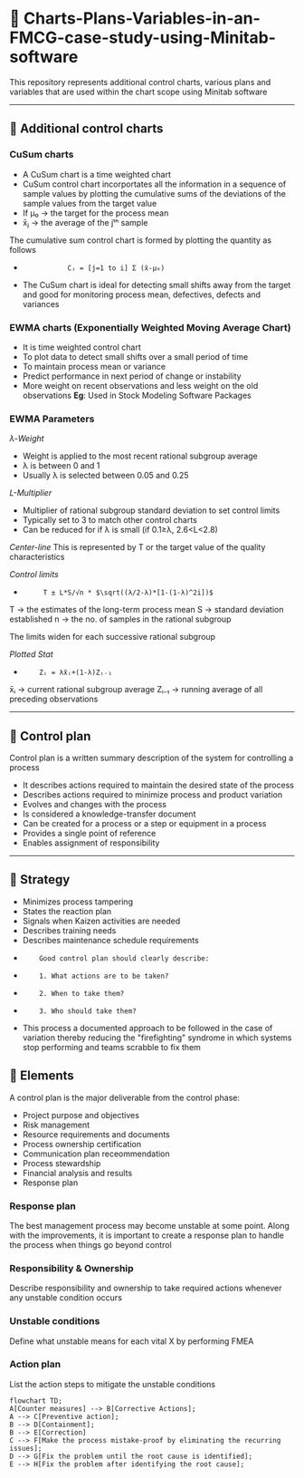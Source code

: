 # 🧬 Charts-Plans-Variables-in-an-FMCG-case-study-using-Minitab-software
This repository represents additional control charts, various plans and variables that are used within the chart scope using Minitab software

---

## 🎀 Additional control charts
### CuSum charts
- A CuSum chart is a time weighted chart
- CuSum control chart incorportates all the information in a sequence of sample values by plotting the cumulative sums of the deviations of the sample values from the target value
- If μ₀ -> the target for the process mean
-    x̄ⱼ -> the average of the jᵗʰ sample

The cumulative sum control chart is formed by plotting the quantity as follows
-                Cᵢ = [j=1 to i] Σ (x̄-μ₀)
- The CuSum chart is ideal for detecting small shifts away from the target and good for monitoring process mean, defectives, defects and variances

### EWMA charts (Exponentially Weighted Moving Average Chart)
- It is time weighted control chart
- To plot data to detect small shifts over a small period of time
- To maintain process mean or variance
- Predict performance in next period of change or instability
- More weight on recent observations and less weight on the old observations
**Eg**: Used in Stock Modeling Software Packages

### EWMA Parameters
*λ-Weight*
- Weight is applied to the most recent rational subgroup average
- λ is between 0 and 1
- Usually λ is selected between 0.05 and 0.25

*L-Multiplier*
- Multiplier of rational subgroup standard deviation to set control limits
- Typically set to 3 to match other control charts
- Can be reduced for if λ is small (if 0.1≥λ, 2.6<L<2.8)

*Center-line*
This is represented by T or the target value of the quality characteristics 

*Control limits*
-          T ± L*S/√n * $\sqrt((λ/2-λ)*[1-(1-λ)^2i])$
T -> the estimates of the long-term process mean
S -> standard deviation established
n -> the no. of samples in the rational subgroup

The limits widen for each successive rational subgroup

*Plotted Stat*
-         Zᵢ = λx̄ᵢ+(1-λ)Zᵢ₋₁
x̄ᵢ -> current rational subgroup average
Zᵢ₋₁ -> running average of all preceding observations

---

## 🔦 Control plan
Control plan is a written summary description of the system for controlling a process
- It describes actions required to maintain the desired state of the process
- Describes actions required to minimize process and product variation
- Evolves and changes with the process
- Is considered a knowledge-transfer document
- Can be created for a process or a step or equipment in a process
- Provides a single point of reference
- Enables assignment of responsibility

---

## 💈 Strategy
- Minimizes process tampering
- States the reaction plan
- Signals when Kaizen activities are needed
- Describes training needs
- Describes maintenance schedule requirements
-         Good control plan should clearly describe:
-         1. What actions are to be taken?
-         2. When to take them?
-         3. Who should take them?
- This process a documented approach to be followed in the case of variation thereby reducing the "firefighting" syndrome in which systems stop performing and teams scrabble to fix them

## 🎎 Elements
A control plan is the major deliverable from the control phase:
- Project purpose and objectives
- Risk management
- Resource requirements and documents
- Process ownership certification
- Communication plan receommendation
- Process stewardship
- Financial analysis and results
- Response plan

### Response plan
The best management process may become unstable at some point. Along with the improvements, it is important to create a response plan to handle the process when things go beyond control

### Responsibility & Ownership
Describe responsibility and ownership  to take required actions whenever any unstable condition occurs

### Unstable conditions 
Define what unstable means for each vital X by performing FMEA

### Action plan
List the action steps to mitigate the unstable conditions

```mermaid
flowchart TD;
A[Counter measures] --> B[Corrective Actions];
A --> C[Preventive action];
B --> D[Containment];
B --> E[Correction]
C --> F[Make the process mistake-proof by eliminating the recurring issues];
D --> G[Fix the problem until the root cause is identified];
E --> H[Fix the problem after identifying the root cause];
```
